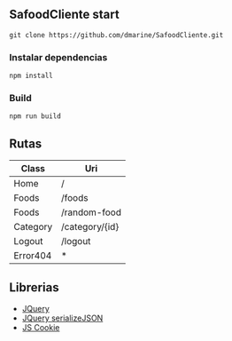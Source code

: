 ## SafoodCliente start
```
git clone https://github.com/dmarine/SafoodCliente.git
```

### Instalar dependencias
```
npm install
```

### Build
```
npm run build
```

## Rutas
| Class        | Uri                           |
| ------------ | ----------------------------- |
| Home         | /                             |
| Foods        | /foods                        |
| Foods        | /random-food                  |
| Category     | /category/{id}                |
| Logout       | /logout                       |
| Error404     | *                             |

## Librerias
- [JQuery](https://github.com/jquery/jquery)
- [JQuery serializeJSON](https://github.com/marioizquierdo/jquery.serializeJSON)
- [JS Cookie](https://github.com/js-cookie/js-cookie)
